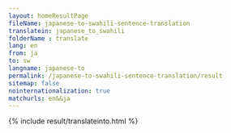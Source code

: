 ```yaml
---
layout: homeResultPage
fileName: japanese-to-swahili-sentence-translation
translatein: japanese_to_swahili
folderName : translate
lang: en
from: ja
to: sw
langname: japanese-to
permalink: /japanese-to-swahili-sentence-translation/result
sitemap: false
nointernationalization: true
matchurls: en&&ja
---
```

{% include result/translateinto.html %}

<script src="/js/result/translation.js" data-foldername="{{page.folderName}}" data-lang="{{page.lang}}"></script>
